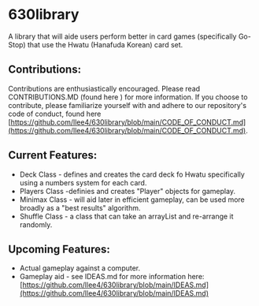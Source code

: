# 630library

A library that will aide users perform better in card games (specifically Go-Stop) that use the Hwatu (Hanafuda Korean) card set.  

## Contributions:
Contributions are enthusiastically encouraged.  Please read CONTRIBUTIONS.MD (found here []()) for more information.  If you choose to contribute, please familiarize yourself with and adhere to our repository's code of conduct, found here [https://github.com/llee4/630library/blob/main/CODE_OF_CONDUCT.md](https://github.com/llee4/630library/blob/main/CODE_OF_CONDUCT.md).

## Current Features:
- Deck Class - defines and creates the card deck fo Hwatu specifically using a numbers system for each card.  
- Players Class -definies and creates "Player" objects for gameplay.
- Minimax Class - will aid later in efficient gameplay, can be used more broadly as a "best results" algorithm.
- Shuffle Class - a class that can take an arrayList and re-arrange it randomly.  

## Upcoming Features:
- Actual gameplay against a computer.
- Gameplay aid - see IDEAS.md for more information here:  [https://github.com/llee4/630library/blob/main/IDEAS.md](https://github.com/llee4/630library/blob/main/IDEAS.md)
